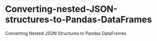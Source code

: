 # Converting-nested-JSON-structures-to-Pandas-DataFrames
Converting Nested JSON Structures to Pandas DataFrames
